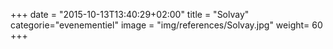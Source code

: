 +++
date = "2015-10-13T13:40:29+02:00"
title = "Solvay"
categorie="evenementiel"
image = "img/references/Solvay.jpg"
weight= 60
+++

